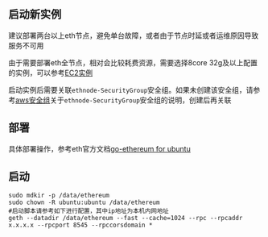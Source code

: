 ## 启动新实例
建议部署两台以上eth节点，避免单台故障，或者由于节点时延或者运维原因导致服务不可用

由于需要部署eth全节点，相对会比较耗费资源，需要选择8core 32g及以上配置的实例，可以参考[EC2实例](new_ec2_cn.md)

启动实例后需要关联`ethnode-SecurityGroup`安全组。如果未创建该安全组，请参考[aws安全组](security_group_cn.md)关于`ethnode-SecurityGroup`安全组的说明，创建后再关联

## 部署
具体部署操作，参考eth官方文档[go-ethereum for ubuntu](https://github.com/ethereum/go-ethereum/wiki/Installation-Instructions-for-Ubuntu)

## 启动
```
sudo mdkir -p /data/ethereum
sudo chown -R ubuntu:ubuntu /data/ethereum
#启动脚本请参考如下进行配置，其中ip地址为本机内网地址
geth --datadir /data/ethereum --fast --cache=1024 --rpc --rpcaddr x.x.x.x --rpcport 8545 --rpccorsdomain *
```
